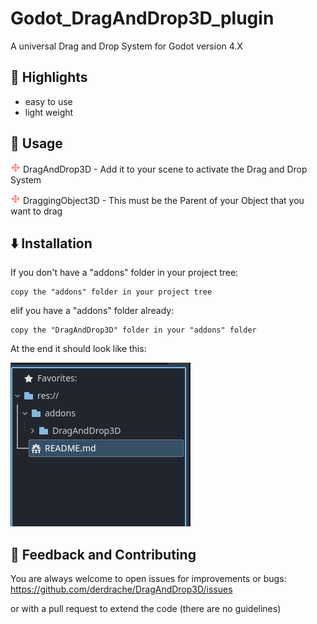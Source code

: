 # Godot_DragAndDrop3D_plugin
 
A universal Drag and Drop System for Godot version 4.X

## 🌟 Highlights

- easy to use
- light weight

## 🚀 Usage
<img src="addons/DragAndDrop3D/dragIcon.png" width="16"/> DragAndDrop3D - Add it to your scene to activate the Drag and Drop System

<img src="addons/DragAndDrop3D/dragIcon.png" width="16"/> DraggingObject3D - This must be the Parent of your Object that you want to drag

## ⬇️ Installation
If you don't have a "addons" folder in your project tree:

    copy the "addons" folder in your project tree
    
elif you have a "addons" folder already:

    copy the "DragAndDrop3D" folder in your "addons" folder

At the end it should look like this:

<img src="documentation/images/plugin_installation_screen.png"/>

## 💭 Feedback and Contributing
You are always welcome to open issues for improvements or bugs:
https://github.com/derdrache/DragAndDrop3D/issues

or with a pull request to extend the code (there are no guidelines)
